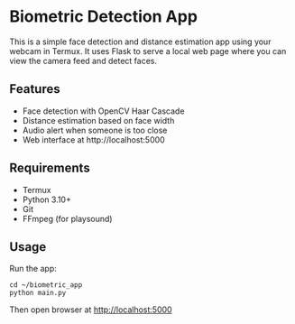 # Biometric Detection App

This is a simple face detection and distance estimation app using your webcam in Termux.
It uses Flask to serve a local web page where you can view the camera feed and detect faces.

## Features
- Face detection with OpenCV Haar Cascade
- Distance estimation based on face width
- Audio alert when someone is too close
- Web interface at http://localhost:5000

## Requirements
- Termux
- Python 3.10+
- Git
- FFmpeg (for playsound)

## Usage
Run the app:
```
cd ~/biometric_app
python main.py
```

Then open browser at [http://localhost:5000](http://localhost:5000)
